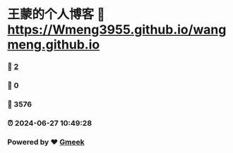 # 王蒙的个人博客 :link: https://Wmeng3955.github.io/wangmeng.github.io 
### :page_facing_up: [2](https://Wmeng3955.github.io/wangmeng.github.io/tag.html) 
### :speech_balloon: 0 
### :hibiscus: 3576 
### :alarm_clock: 2024-06-27 10:49:28 
### Powered by :heart: [Gmeek](https://github.com/Meekdai/Gmeek)
